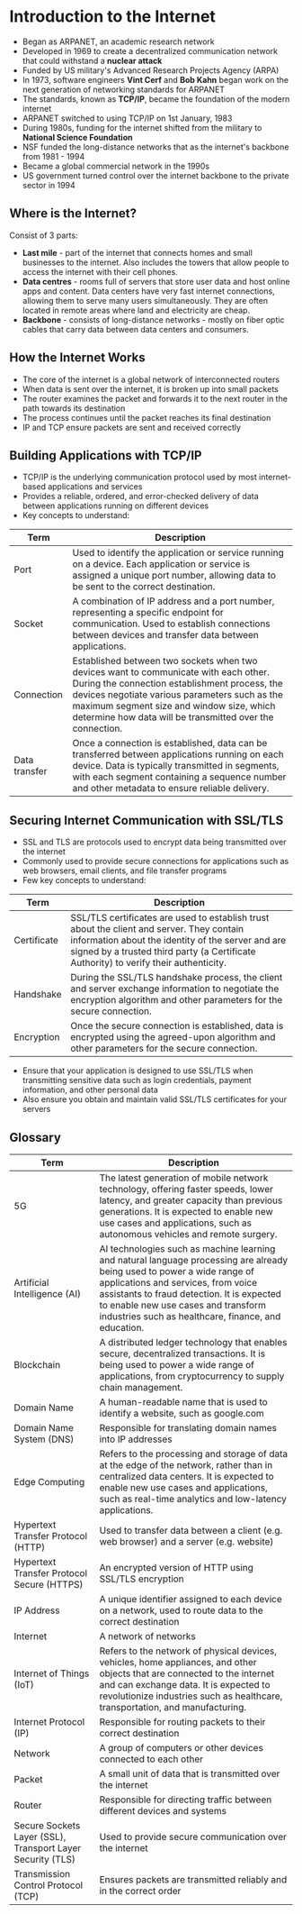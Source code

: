 # Introduction to the Internet
- Began as ARPANET, an academic research network
- Developed in 1969 to create a decentralized communication network that could withstand a **nuclear attack**
- Funded by US military's Advanced Research Projects Agency (ARPA)
- In 1973, software engineers **Vint Cerf** and **Bob Kahn** began work on the next generation of networking standards for ARPANET
- The standards, known as **TCP/IP**, became the foundation of the modern internet
- ARPANET switched to using TCP/IP on 1st January, 1983
- During 1980s, funding for the internet shifted from the military to **National Science Foundation**
- NSF funded the long-distance networks that as the internet's backbone from 1981 - 1994
- Became a global commercial network in the 1990s
- US government turned control over the internet backbone to the private sector in 1994

## Where is the Internet?
Consist of 3 parts:
- **Last mile** - part of the internet that connects homes and small businesses to the internet. Also includes the towers that allow people to access the internet with their cell phones.
- **Data centres** - rooms full of servers that store user data and host online apps and content. Data centers have very fast internet connections, allowing them to serve many users simultaneously. They are often located in remote areas where land and electricity are cheap.
- **Backbone** - consists of long-distance networks - mostly on fiber optic cables that carry data between data centers and consumers.

## How the Internet Works
- The core of the internet is a global network of interconnected routers
- When data is sent over the internet, it is broken up into small packets
- The router examines the packet and forwards it to the next router in the path towards its destination
- The process continues until the packet reaches its final destination
- IP and TCP ensure packets are sent and received correctly

## Building Applications with TCP/IP
- TCP/IP is the underlying communication protocol used by most internet-based applications and services
- Provides a reliable, ordered, and error-checked delivery of data between applications running on different devices
- Key concepts to understand:

| Term | Description |
|--|--|
| Port | Used to identify the application or service running on a device. Each application or service is assigned a unique port number, allowing data to be sent to the correct destination. |
| Socket | A combination of IP address and a port number, representing a specific endpoint for communication. Used to establish connections between devices and transfer data between applications. |
| Connection | Established between two sockets when two devices want to communicate with each other. During the connection establishment process, the devices negotiate various parameters such as the maximum segment size and window size, which determine how data will be transmitted over the connection. |
| Data transfer | Once a connection is established, data can be transferred between applications running on each device. Data is typically transmitted in segments, with each segment containing a sequence number and other metadata to ensure reliable delivery. |

## Securing Internet Communication with SSL/TLS
- SSL and TLS are protocols used to encrypt data being transmitted over the internet
- Commonly used to provide secure connections for applications such as web browsers, email clients, and file transfer programs
- Few key concepts to understand:

| Term | Description |
|--|--|
| Certificate | SSL/TLS certificates are used to establish trust about the client and server. They contain information about the identity of the server and are signed by a trusted third party (a Certificate Authority) to verify their authenticity. |
| Handshake | During the SSL/TLS handshake process, the client and server exchange information to negotiate the encryption algorithm and other parameters for the secure connection. |
| Encryption | Once the secure connection is established, data is encrypted using the agreed-upon algorithm and other parameters for the secure connection. |
- Ensure that your application is designed to use SSL/TLS when transmitting sensitive data such as login credentials, payment information, and other personal data
- Also ensure you obtain and maintain valid SSL/TLS certificates for your servers


## Glossary
| Term | Description |
|--|--|
| 5G | The latest generation of mobile network technology, offering faster speeds, lower latency, and greater capacity than previous generations. It is expected to enable new use cases and applications, such as autonomous vehicles and remote surgery. |
| Artificial Intelligence (AI) | AI technologies such as machine learning and natural language processing are already being used to power a wide range of applications and services, from voice assistants to fraud detection. It is expected to enable new use cases and transform industries such as healthcare, finance, and education. |
| Blockchain | A distributed ledger technology that enables secure, decentralized transactions. It is being used to power a wide range of applications, from cryptocurrency to supply chain management. |
| Domain Name | A human-readable name that is used to identify a website, such as google.com |
| Domain Name System (DNS) | Responsible for translating domain names into IP addresses |
| Edge Computing | Refers to the processing and storage of data at the edge of the network, rather than in centralized data centers. It is expected to enable new use cases and applications, such as real-time analytics and low-latency applications. |
| Hypertext Transfer Protocol (HTTP) | Used to transfer data between a client (e.g. web browser) and a server (e.g. website) |
| Hypertext Transfer Protocol Secure (HTTPS) | An encrypted version of HTTP using SSL/TLS encryption |
| IP Address | A unique identifier assigned to each device on a network, used to route data to the correct destination |
| Internet | A network of networks |
| Internet of Things (IoT) | Refers to the network of physical devices, vehicles, home appliances, and other objects that are connected to the internet and can exchange data. It is expected to revolutionize industries such as healthcare, transportation, and manufacturing. |
| Internet Protocol (IP) | Responsible for routing packets to their correct destination |
| Network | A group of computers or other devices connected to each other |
| Packet | A small unit of data that is transmitted over the internet |
| Router | Responsible for directing traffic between different devices and systems |
| Secure Sockets Layer (SSL), Transport Layer Security (TLS) | Used to provide secure communication over the internet |
| Transmission Control Protocol (TCP) | Ensures packets are transmitted reliably and in the correct order |
